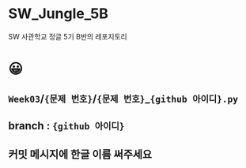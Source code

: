 # SW_Jungle_5B
SW 사관학교 정글 5기 B반의 레포지토리

# 😀


## `Week03`/`{문제 번호}`/`{문제 번호}`_`{github 아이디}.py`
## branch : `{github 아이디}`
## 커밋 메시지에 한글 이름 써주세요

